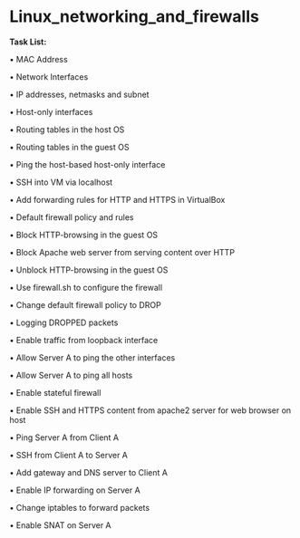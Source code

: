 # Linux_networking_and_firewalls

**Task List:**

•	MAC Address

•	Network Interfaces

•	IP addresses, netmasks and subnet

•	Host-only interfaces

•	Routing tables in the host OS

•	Routing tables in the guest OS

•	Ping the host-based host-only interface

•	SSH into VM via localhost

•	Add forwarding rules for HTTP and HTTPS in VirtualBox

•	Default firewall policy and rules

•	Block HTTP-browsing in the guest OS

•	Block Apache web server from serving content over HTTP

•	Unblock HTTP-browsing in the guest OS

•	Use firewall.sh to configure the firewall

•	Change default firewall policy to DROP

•	Logging DROPPED packets

•	Enable traffic from loopback interface

•	Allow Server A to ping the other interfaces

•	Allow Server A to ping all hosts

•	Enable stateful firewall

•	Enable SSH and HTTPS content from apache2 server for web browser on host

•	Ping Server A from Client A

•	SSH from Client A to Server A

•	Add gateway and DNS server to Client A

•	Enable IP forwarding on Server A

•	Change iptables to forward packets

•	Enable SNAT on Server A
